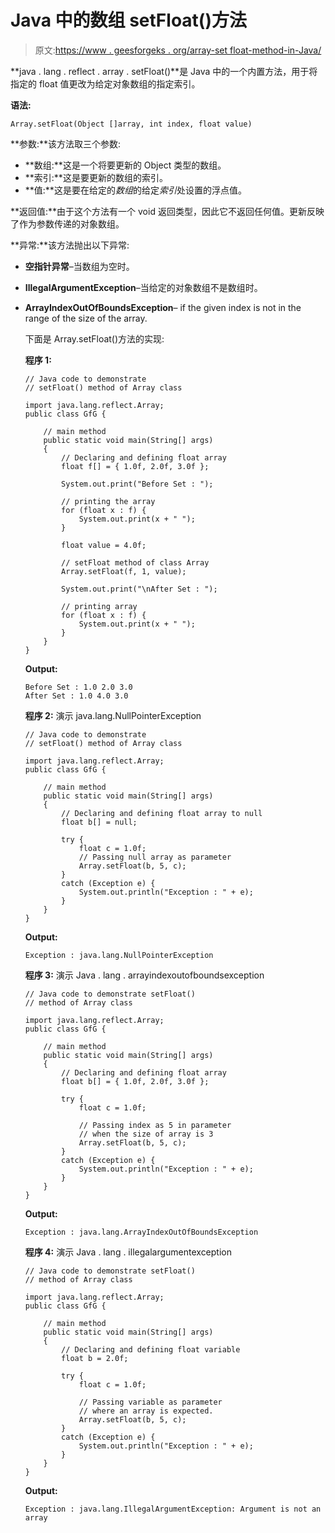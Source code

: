 # Java 中的数组 setFloat()方法

> 原文:[https://www . geesforgeks . org/array-set float-method-in-Java/](https://www.geeksforgeeks.org/array-setfloat-method-in-java/)

**java . lang . reflect . array . setFloat()**是 Java 中的一个内置方法，用于将指定的 float 值更改为给定对象数组的指定索引。

**语法:**

```
Array.setFloat(Object []array, int index, float value)
```

**参数:**该方法取三个参数:

*   **数组:**这是一个将要更新的 Object 类型的数组。
*   **索引:**这是要更新的数组的索引。
*   **值:**这是要在给定的*数组*的给定*索引*处设置的浮点值。

**返回值:**由于这个方法有一个 void 返回类型，因此它不返回任何值。更新反映了作为参数传递的对象数组。

**异常:**该方法抛出以下异常:

*   **空指针异常**–当数组为空时。
*   **IllegalArgumentException**–当给定的对象数组不是数组时。
*   **ArrayIndexOutOfBoundsException**– if the given index is not in the range of the size of the array.

    下面是 Array.setFloat()方法的实现:

    **程序 1:**

    ```
    // Java code to demonstrate
    // setFloat() method of Array class

    import java.lang.reflect.Array;
    public class GfG {

        // main method
        public static void main(String[] args)
        {
            // Declaring and defining float array
            float f[] = { 1.0f, 2.0f, 3.0f };

            System.out.print("Before Set : ");

            // printing the array
            for (float x : f) {
                System.out.print(x + " ");
            }

            float value = 4.0f;

            // setFloat method of class Array
            Array.setFloat(f, 1, value);

            System.out.print("\nAfter Set : ");

            // printing array
            for (float x : f) {
                System.out.print(x + " ");
            }
        }
    }
    ```

    **Output:**

    ```
    Before Set : 1.0 2.0 3.0 
    After Set : 1.0 4.0 3.0

    ```

    **程序 2:** 演示 java.lang.NullPointerException

    ```
    // Java code to demonstrate
    // setFloat() method of Array class

    import java.lang.reflect.Array;
    public class GfG {

        // main method
        public static void main(String[] args)
        {
            // Declaring and defining float array to null
            float b[] = null;

            try {
                float c = 1.0f;
                // Passing null array as parameter
                Array.setFloat(b, 5, c);
            }
            catch (Exception e) {
                System.out.println("Exception : " + e);
            }
        }
    }
    ```

    **Output:**

    ```
    Exception : java.lang.NullPointerException

    ```

    **程序 3:** 演示 Java . lang . arrayindexoutofboundsexception

    ```
    // Java code to demonstrate setFloat()
    // method of Array class

    import java.lang.reflect.Array;
    public class GfG {

        // main method
        public static void main(String[] args)
        {
            // Declaring and defining float array
            float b[] = { 1.0f, 2.0f, 3.0f };

            try {
                float c = 1.0f;

                // Passing index as 5 in parameter
                // when the size of array is 3
                Array.setFloat(b, 5, c);
            }
            catch (Exception e) {
                System.out.println("Exception : " + e);
            }
        }
    }
    ```

    **Output:**

    ```
    Exception : java.lang.ArrayIndexOutOfBoundsException

    ```

    **程序 4:** 演示 Java . lang . illegalargumentexception

    ```
    // Java code to demonstrate setFloat()
    // method of Array class

    import java.lang.reflect.Array;
    public class GfG {

        // main method
        public static void main(String[] args)
        {
            // Declaring and defining float variable
            float b = 2.0f;

            try {
                float c = 1.0f;

                // Passing variable as parameter
                // where an array is expected.
                Array.setFloat(b, 5, c);
            }
            catch (Exception e) {
                System.out.println("Exception : " + e);
            }
        }
    }
    ```

    **Output:**

    ```
    Exception : java.lang.IllegalArgumentException: Argument is not an array

    ```